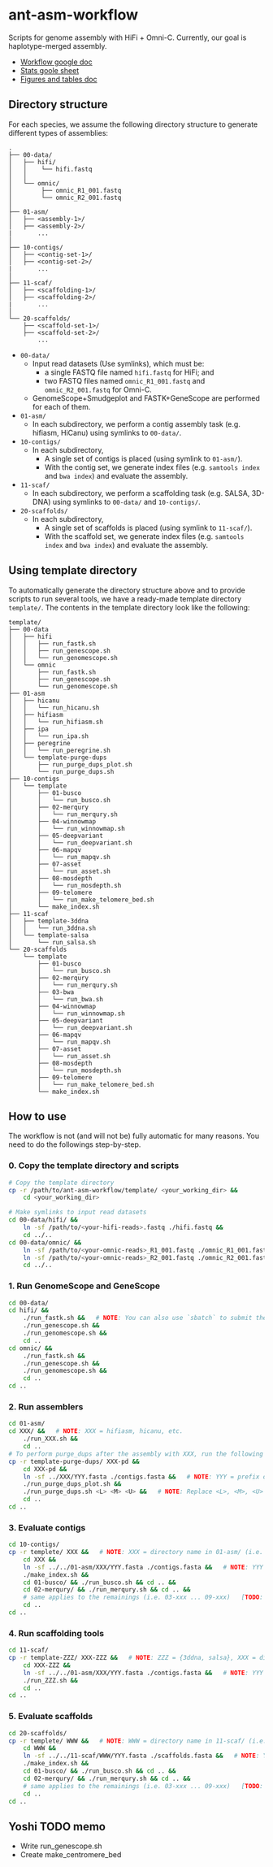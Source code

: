 # ant-asm-workflow

Scripts for genome assembly with HiFi + Omni-C. Currently, our goal is haplotype-merged assembly.

- [Workflow google doc](https://docs.google.com/document/d/12-pf9O7lHs2xxj6XQZjtEVPWICHrmc37GXqrOut-2AI/edit)
- [Stats goole sheet](https://docs.google.com/spreadsheets/d/1d9j-m88aHG6rK9bzatN4KyjZq6pDtYoDzsfgAdjD3Uk/edit)
- [Figures and tables doc](https://docs.google.com/document/d/1RwdPGJw9Yg86xsIoVGdsSVKAvT0edEfBFF1_wNOHt7A/edit)

## Directory structure

For each species, we assume the following directory structure to generate different types of assemblies:

```
.
├── 00-data/
│   ├── hifi/
│   │    └── hifi.fastq
│   │
│   └── omnic/
│        ├── omnic_R1_001.fastq
│        └── omnic_R2_001.fastq
│
├── 01-asm/
│   ├── <assembly-1>/
│   ├── <assembly-2>/
|       ...
│
├── 10-contigs/
│   ├── <contig-set-1>/
│   ├── <contig-set-2>/
|       ...
│
├── 11-scaf/
│   ├── <scaffolding-1>/
│   ├── <scaffolding-2>/
|       ...
│
└── 20-scaffolds/
    ├── <scaffold-set-1>/
    ├── <scaffold-set-2>/
        ...
```

- `00-data/`
  - Input read datasets (Use symlinks), which must be:
    - a single FASTQ file named `hifi.fastq` for HiFi; and
    - two FASTQ files named `omnic_R1_001.fastq` and `omnic_R2_001.fastq` for Omni-C.
  - GenomeScope+Smudgeplot and FASTK+GeneScope are performed for each of them.
- `01-asm/`
  - In each subdirectory, we perform a contig assembly task (e.g. hifiasm, HiCanu) using symlinks to `00-data/`.
- `10-contigs/`
  - In each subdirectory,
    - A single set of contigs is placed (using symlink to `01-asm/`).
    - With the contig set, we generate index files (e.g. `samtools index` and `bwa index`) and evaluate the assembly.
- `11-scaf/`
  - In each subdirectory, we perform a scaffolding task (e.g. SALSA, 3D-DNA) using symlinks to `00-data/` and `10-contigs/`.
- `20-scaffolds/`
  - In each subdirectory,
    - A single set of scaffolds is placed (using symlink to `11-scaf/`).
    - With the scaffold set, we generate index files (e.g. `samtools index` and `bwa index`) and evaluate the assembly.

## Using template directory

To automatically generate the directory structure above and to provide scripts to run several tools, we have a ready-made template directory `template/`. The contents in the template directory look like the following:

```
template/
├── 00-data
│   ├── hifi
│   │   ├── run_fastk.sh
│   │   ├── run_genescope.sh
│   │   └── run_genomescope.sh
│   └── omnic
│       ├── run_fastk.sh
│       ├── run_genescope.sh
│       └── run_genomescope.sh
├── 01-asm
│   ├── hicanu
│   │   └── run_hicanu.sh
│   ├── hifiasm
│   │   └── run_hifiasm.sh
│   ├── ipa
│   │   └── run_ipa.sh
│   ├── peregrine
│   │   └── run_peregrine.sh
│   └── template-purge-dups
│       ├── run_purge_dups_plot.sh
│       └── run_purge_dups.sh
├── 10-contigs
│   └── template
│       ├── 01-busco
│       │   └── run_busco.sh
│       ├── 02-merqury
│       │   └── run_merqury.sh
│       ├── 04-winnowmap
│       │   └── run_winnowmap.sh
│       ├── 05-deepvariant
│       │   └── run_deepvariant.sh
│       ├── 06-mapqv
│       │   └── run_mapqv.sh
│       ├── 07-asset
│       │   └── run_asset.sh
│       ├── 08-mosdepth
│       │   └── run_mosdepth.sh
│       ├── 09-telomere
│       │   └── run_make_telomere_bed.sh
│       └── make_index.sh
├── 11-scaf
│   ├── template-3ddna
│   │   └── run_3ddna.sh
│   └── template-salsa
│       └── run_salsa.sh
└── 20-scaffolds
    └── template
        ├── 01-busco
        │   └── run_busco.sh
        ├── 02-merqury
        │   └── run_merqury.sh
        ├── 03-bwa
        │   └── run_bwa.sh
        ├── 04-winnowmap
        │   └── run_winnowmap.sh
        ├── 05-deepvariant
        │   └── run_deepvariant.sh
        ├── 06-mapqv
        │   └── run_mapqv.sh
        ├── 07-asset
        │   └── run_asset.sh
        ├── 08-mosdepth
        │   └── run_mosdepth.sh
        ├── 09-telomere
        │   └── run_make_telomere_bed.sh
        └── make_index.sh
```

## How to use

The workflow is not (and will not be) fully automatic for many reasons. You need to do the followings step-by-step.

### 0. Copy the template directory and scripts

```bash
# Copy the template directory
cp -r /path/to/ant-asm-workflow/template/ <your_working_dir> &&
    cd <your_working_dir>

# Make symlinks to input read datasets
cd 00-data/hifi/ &&
    ln -sf /path/to/<your-hifi-reads>.fastq ./hifi.fastq &&
    cd ../..
cd 00-data/omnic/ &&
    ln -sf /path/to/<your-omnic-reads>_R1_001.fastq ./omnic_R1_001.fastq &&
    ln -sf /path/to/<your-omnic-reads>_R2_001.fastq ./omnic_R2_001.fastq &&
    cd ../..
```

### 1. Run GenomeScope and GeneScope

```bash
cd 00-data/
cd hifi/ &&
    ./run_fastk.sh &&   # NOTE: You can also use `sbatch` to submit the script. Run these scripts in this order while modifying variables if necessary.
    ./run_genescope.sh &&
    ./run_genomescope.sh &&
    cd ..
cd omnic/ &&
    ./run_fastk.sh &&
    ./run_genescope.sh &&
    ./run_genomescope.sh &&
    cd ..
cd ..
```

### 2. Run assemblers

```bash
cd 01-asm/
cd XXX/ &&   # NOTE: XXX = hifiasm, hicanu, etc.
    ./run_XXX.sh &&
    cd ..
# To perform purge_dups after the assembly with XXX, run the following
cp -r template-purge-dups/ XXX-pd &&
    cd XXX-pd &&
    ln -sf ../XXX/YYY.fasta ./contigs.fasta &&   # NOTE: YYY = prefix of contig FASTA file
    ./run_purge_dups_plot.sh &&
    ./run_purge_dups.sh <L> <M> <U> &&   # NOTE: Replace <L>, <M>, <U> to the values of `-l`, `-m`, `-u` options, based on the plot generated by run_purge_dups_plot.sh
    cd ..
cd ..
```

### 3. Evaluate contigs

```bash
cd 10-contigs/
cp -r templete/ XXX &&   # NOTE: XXX = directory name in 01-asm/ (i.e. hifiasm, hifiasm-pd, hicanu, etc.)
    cd XXX &&
    ln -sf ../../01-asm/XXX/YYY.fasta ./contigs.fasta &&   # NOTE: YYY = prefix of contig FASTA file
    ./make_index.sh &&
    cd 01-busco/ && ./run_busco.sh && cd .. &&
    cd 02-merqury/ && ./run_merqury.sh && cd .. &&
    # same applies to the remainings (i.e. 03-xxx ... 09-xxx)   [TODO: make a script for this?]
    cd ..
cd ..
```

### 4. Run scaffolding tools

```bash
cd 11-scaf/
cp -r template-ZZZ/ XXX-ZZZ &&   # NOTE: ZZZ = {3ddna, salsa}, XXX = directory name in 01-asm/ (i.e. hifiasm, hifiasm-pd, hicanu, etc.)
    cd XXX-ZZZ &&
    ln -sf ../../01-asm/XXX/YYY.fasta ./contigs.fasta &&   # NOTE: YYY = prefix of contig FASTA file
    ./run_ZZZ.sh &&
    cd ..
cd ..
```

### 5. Evaluate scaffolds

```bash
cd 20-scaffolds/
cp -r templete/ WWW &&   # NOTE: WWW = directory name in 11-scaf/ (i.e. hifiasm-salsa, hifiasm-pd-3ddna, etc.)
    cd WWW &&
    ln -sf ../../11-scaf/WWW/YYY.fasta ./scaffolds.fasta &&   # NOTE: YYY = prefix of scaffold FASTA file
    ./make_index.sh &&
    cd 01-busco/ && ./run_busco.sh && cd .. &&
    cd 02-merqury/ && ./run_merqury.sh && cd .. &&
    # same applies to the remainings (i.e. 03-xxx ... 09-xxx)   [TODO: make a script for this?]
    cd ..
cd ..
```

## Yoshi TODO memo

- Write run_genescope.sh
- Create make_centromere_bed
